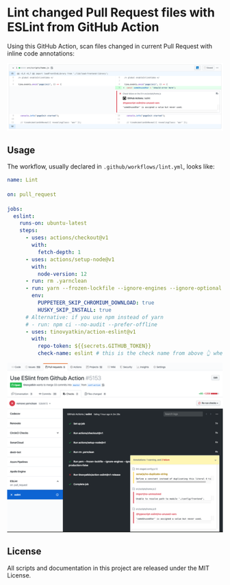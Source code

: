 # Lint changed Pull Request files with ESLint from GitHub Action

Using this GitHub Action, scan files changed in current Pull Request with inline code annotations:

<img src="./images/annotations.png">

## Usage

The workflow, usually declared in `.github/workflows/lint.yml`, looks like:

```yml
name: Lint

on: pull_request

jobs:
  eslint:
    runs-on: ubuntu-latest
    steps:
      - uses: actions/checkout@v1
        with:
          fetch-depth: 1
      - uses: actions/setup-node@v1
        with:
          node-version: 12
      - run: rm .yarnclean
      - run: yarn --frozen-lockfile --ignore-engines --ignore-optional --no-bin-links --non-interactive --silent --ignore-scripts --production=false
        env:
          PUPPETEER_SKIP_CHROMIUM_DOWNLOAD: true
          HUSKY_SKIP_INSTALL: true
      # Alternative: if you use npm instead of yarn
      # - run: npm ci --no-audit --prefer-offline
      - uses: tinovyatkin/action-eslint@v1
        with:
          repo-token: ${{secrets.GITHUB_TOKEN}}
          check-name: eslint # this is the check name from above 👆 where to post annotations
```

<img src="./images/check.png">

## License

All scripts and documentation in this project are released under the MIT License.

